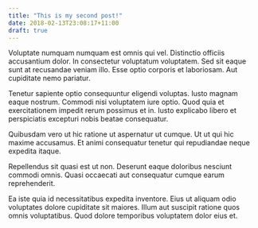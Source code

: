 ```yaml
---
title: "This is my second post!"
date: 2018-02-13T23:08:17+11:00
draft: true
---
```


Voluptate numquam numquam est omnis qui vel. Distinctio officiis accusantium dolor. In consectetur voluptatum voluptatem. Sed sit eaque sunt at recusandae veniam illo. Esse optio corporis et laboriosam. Aut cupiditate nemo pariatur.

Tenetur sapiente optio consequuntur eligendi voluptas. Iusto magnam eaque nostrum. Commodi nisi voluptatem iure optio. Quod quia et exercitationem impedit rerum possimus et in. Iusto explicabo libero et perspiciatis excepturi nobis beatae consequatur.

Quibusdam vero ut hic ratione ut aspernatur ut cumque. Ut ut qui hic maxime accusamus. Et animi consequatur tenetur qui repudiandae neque expedita itaque.

Repellendus sit quasi est ut non. Deserunt eaque doloribus nesciunt commodi omnis. Quasi occaecati aut consequatur cumque earum reprehenderit.

Ea iste quia id necessitatibus expedita inventore. Eius ut aliquam odio voluptates dolore cupiditate sit maiores. Illum aut suscipit ratione quos omnis voluptatibus. Quod dolore temporibus voluptatem dolor eius et.
